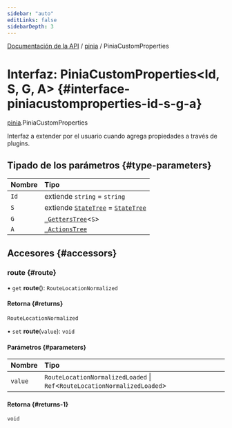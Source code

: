 ```yaml
---
sidebar: "auto"
editLinks: false
sidebarDepth: 3
---
```


[Documentación de la API](../index.md) / [pinia](../modules/pinia.md) / PiniaCustomProperties

# Interfaz: PiniaCustomProperties<Id, S, G, A\> {#interface-piniacustomproperties-id-s-g-a}

[pinia](../modules/pinia.md).PiniaCustomProperties

Interfaz a extender por el usuario cuando agrega propiedades a través de plugins.

## Tipado de los parámetros {#type-parameters}

| Nombre | Tipo |
| :------ | :------ |
| `Id` | extiende `string` = `string` |
| `S` | extiende [`StateTree`](../modules/pinia.md#statetree) = [`StateTree`](../modules/pinia.md#statetree) |
| `G` | [`_GettersTree`](../modules/pinia.md#_getterstree)<`S`\> |
| `A` | [`_ActionsTree`](../modules/pinia.md#_actionstree) |

## Accesores {#accessors}

### route {#route}

• `get` **route**(): `RouteLocationNormalized`

#### Retorna {#returns}

`RouteLocationNormalized`

• `set` **route**(`value`): `void`

#### Parámetros {#parameters}

| Nombre | Tipo |
| :------ | :------ |
| `value` | `RouteLocationNormalizedLoaded` \| `Ref`<`RouteLocationNormalizedLoaded`\> |

#### Retorna {#returns-1}

`void`
